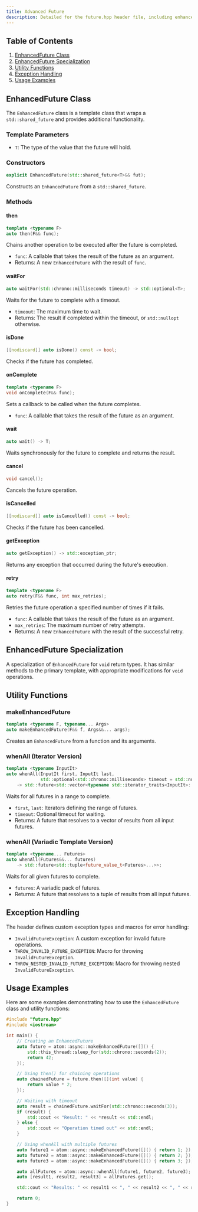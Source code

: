 ```yaml
---
title: Advanced Future
description: Detailed for the future.hpp header file, including enhanced future classes, utility functions for asynchronous programming, exception handling, and usage examples.
---
```


## Table of Contents

1. [EnhancedFuture Class](#enhancedfuture-class)
2. [EnhancedFuture<void> Specialization](#enhancedfuturevoid-specialization)
3. [Utility Functions](#utility-functions)
4. [Exception Handling](#exception-handling)
5. [Usage Examples](#usage-examples)

## EnhancedFuture Class

The `EnhancedFuture` class is a template class that wraps a `std::shared_future` and provides additional functionality.

### Template Parameters

- `T`: The type of the value that the future will hold.

### Constructors

```cpp
explicit EnhancedFuture(std::shared_future<T>&& fut);
```

Constructs an `EnhancedFuture` from a `std::shared_future`.

### Methods

#### then

```cpp
template <typename F>
auto then(F&& func);
```

Chains another operation to be executed after the future is completed.

- `func`: A callable that takes the result of the future as an argument.
- Returns: A new `EnhancedFuture` with the result of `func`.

#### waitFor

```cpp
auto waitFor(std::chrono::milliseconds timeout) -> std::optional<T>;
```

Waits for the future to complete with a timeout.

- `timeout`: The maximum time to wait.
- Returns: The result if completed within the timeout, or `std::nullopt` otherwise.

#### isDone

```cpp
[[nodiscard]] auto isDone() const -> bool;
```

Checks if the future has completed.

#### onComplete

```cpp
template <typename F>
void onComplete(F&& func);
```

Sets a callback to be called when the future completes.

- `func`: A callable that takes the result of the future as an argument.

#### wait

```cpp
auto wait() -> T;
```

Waits synchronously for the future to complete and returns the result.

#### cancel

```cpp
void cancel();
```

Cancels the future operation.

#### isCancelled

```cpp
[[nodiscard]] auto isCancelled() const -> bool;
```

Checks if the future has been cancelled.

#### getException

```cpp
auto getException() -> std::exception_ptr;
```

Returns any exception that occurred during the future's execution.

#### retry

```cpp
template <typename F>
auto retry(F&& func, int max_retries);
```

Retries the future operation a specified number of times if it fails.

- `func`: A callable that takes the result of the future as an argument.
- `max_retries`: The maximum number of retry attempts.
- Returns: A new `EnhancedFuture` with the result of the successful retry.

## EnhancedFuture<void> Specialization

A specialization of `EnhancedFuture` for `void` return types. It has similar methods to the primary template, with appropriate modifications for `void` operations.

## Utility Functions

### makeEnhancedFuture

```cpp
template <typename F, typename... Args>
auto makeEnhancedFuture(F&& f, Args&&... args);
```

Creates an `EnhancedFuture` from a function and its arguments.

### whenAll (Iterator Version)

```cpp
template <typename InputIt>
auto whenAll(InputIt first, InputIt last,
             std::optional<std::chrono::milliseconds> timeout = std::nullopt)
    -> std::future<std::vector<typename std::iterator_traits<InputIt>::value_type>>;
```

Waits for all futures in a range to complete.

- `first`, `last`: Iterators defining the range of futures.
- `timeout`: Optional timeout for waiting.
- Returns: A future that resolves to a vector of results from all input futures.

### whenAll (Variadic Template Version)

```cpp
template <typename... Futures>
auto whenAll(Futures&&... futures)
    -> std::future<std::tuple<future_value_t<Futures>...>>;
```

Waits for all given futures to complete.

- `futures`: A variadic pack of futures.
- Returns: A future that resolves to a tuple of results from all input futures.

## Exception Handling

The header defines custom exception types and macros for error handling:

- `InvalidFutureException`: A custom exception for invalid future operations.
- `THROW_INVALID_FUTURE_EXCEPTION`: Macro for throwing `InvalidFutureException`.
- `THROW_NESTED_INVALID_FUTURE_EXCEPTION`: Macro for throwing nested `InvalidFutureException`.

## Usage Examples

Here are some examples demonstrating how to use the `EnhancedFuture` class and utility functions:

```cpp
#include "future.hpp"
#include <iostream>

int main() {
    // Creating an EnhancedFuture
    auto future = atom::async::makeEnhancedFuture([]() {
        std::this_thread::sleep_for(std::chrono::seconds(2));
        return 42;
    });

    // Using then() for chaining operations
    auto chainedFuture = future.then([](int value) {
        return value * 2;
    });

    // Waiting with timeout
    auto result = chainedFuture.waitFor(std::chrono::seconds(3));
    if (result) {
        std::cout << "Result: " << *result << std::endl;
    } else {
        std::cout << "Operation timed out" << std::endl;
    }

    // Using whenAll with multiple futures
    auto future1 = atom::async::makeEnhancedFuture([]() { return 1; });
    auto future2 = atom::async::makeEnhancedFuture([]() { return 2; });
    auto future3 = atom::async::makeEnhancedFuture([]() { return 3; });

    auto allFutures = atom::async::whenAll(future1, future2, future3);
    auto [result1, result2, result3] = allFutures.get();

    std::cout << "Results: " << result1 << ", " << result2 << ", " << result3 << std::endl;

    return 0;
}
```
